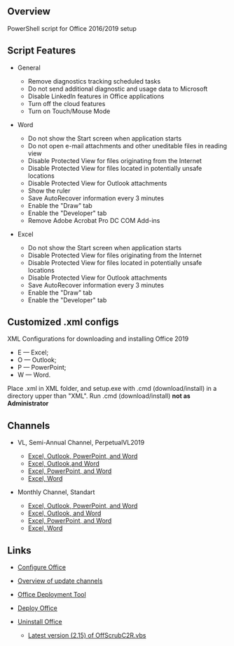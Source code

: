 ## Overview
PowerShell script for Office 2016/2019 setup

## Script Features
- General
  - Remove diagnostics tracking scheduled tasks
   - Do not send additional diagnostic and usage data to Microsoft
   - Disable LinkedIn features in Office applications
   - Turn off the cloud features
   - Turn on Touch/Mouse Mode

- Word
  - Do not show the Start screen when application starts
  - Do not open e-mail attachments and other uneditable files in reading view
  - Disable Protected View for files originating from the Internet
  - Disable Protected View for files located in potentially unsafe locations
  - Disable Protected View for Outlook attachments
  - Show the ruler
  - Save AutoRecover information every 3 minutes
  - Enable the "Draw" tab
  - Enable the "Developer" tab
  - Remove Adobe Acrobat Pro DC COM Add-ins

- Excel
  - Do not show the Start screen when application starts
  - Disable Protected View for files originating from the Internet
  - Disable Protected View for files located in potentially unsafe locations
  - Disable Protected View for Outlook attachments
  - Save AutoRecover information every 3 minutes
  - Enable the "Draw" tab
  - Enable the "Developer" tab

## Customized .xml configs
XML Configurations for downloading and installing Office 2019
 - E — Excel;
 - O — Outlook;
 - P — PowerPoint;
 - W — Word.

Place .xml in XML folder, and setup.exe with .cmd (download/install) in a directory upper than "XML".
Run .cmd (download/install) **not as Administrator**

## Channels
- VL, Semi-Annual Channel, PerpetualVL2019
  - [Excel, Outlook, PowerPoint, and Word](https://github.com/farag2/Office/blob/master/XML/EOPW_VL.xml)
  - [Excel, Outlook,and Word](https://github.com/farag2/Office/blob/master/XML/EOW_VL.xml)
  - [Excel, PowerPoint, and Word](https://github.com/farag2/Office/blob/master/XML/EPW_VL.xml)
  - [Excel, Word](https://github.com/farag2/Office/blob/master/XML/EW_VL.xml)

- Monthly Channel, Standart
  - [Excel, Outlook, PowerPoint, and Word](https://github.com/farag2/Office/blob/master/XML/EOPW.xml)
  - [Excel, Outlook, and Word](https://github.com/farag2/Office/blob/master/XML/EOW.xml)
  - [Excel, PowerPoint, and Word](https://github.com/farag2/Office/blob/master/XML/EPW.xml)
  - [Excel, Word](https://github.com/farag2/Office/blob/master/XML/EW.xml)

## Links
- [Configure Office](https://config.office.com/deploymentsettings)

- [Overview of update channels](https://docs.microsoft.com/ru-ru/DeployOffice/overview-of-update-channels-for-office-365-proplus)

- [Office Deployment Tool](https://www.microsoft.com/en-us/download/details.aspx?id=49117)

- [Deploy Office](https://docs.microsoft.com/en-us/deployoffice/reference-articles-for-deploying-office-365-proplus)

- [Uninstall Office](https://support.microsoft.com/help/4027149)
   - [Latest version (2.15) of OffScrubC2R.vbs](https://github.com/farag2/Office/blob/master/Office%20Uninstall)
